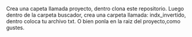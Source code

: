 Crea una capeta llamada proyecto, dentro clona este repositorio. 
Luego dentro de la carpeta buscador, crea una carpeta llamada: indx_invertido, dentro coloca tu archivo txt.
O bien ponla en la raiz del proyecto,como gustes.
